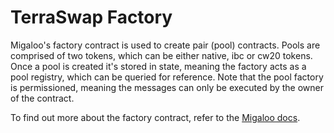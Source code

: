 # TerraSwap Factory

Migaloo's factory contract is used to create pair (pool) contracts. Pools are comprised of two tokens, which can be either
native, ibc or cw20 tokens. Once a pool is created it's stored in state, meaning the factory acts as a pool registry,
which can be queried for reference. Note that the pool factory is permissioned, meaning the messages can only be executed
by the owner of the contract.

To find out more about the factory contract, refer to the [Migaloo docs](https://ww0-1.gitbook.io/migaloo-docs/liquidity-hub/overview-1/terraswap-factory).
